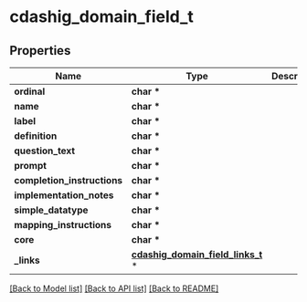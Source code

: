# cdashig_domain_field_t

## Properties
Name | Type | Description | Notes
------------ | ------------- | ------------- | -------------
**ordinal** | **char \*** |  | [optional] 
**name** | **char \*** |  | [optional] 
**label** | **char \*** |  | [optional] 
**definition** | **char \*** |  | [optional] 
**question_text** | **char \*** |  | [optional] 
**prompt** | **char \*** |  | [optional] 
**completion_instructions** | **char \*** |  | [optional] 
**implementation_notes** | **char \*** |  | [optional] 
**simple_datatype** | **char \*** |  | [optional] 
**mapping_instructions** | **char \*** |  | [optional] 
**core** | **char \*** |  | [optional] 
**_links** | [**cdashig_domain_field_links_t**](cdashig_domain_field_links.md) \* |  | [optional] 

[[Back to Model list]](../README.md#documentation-for-models) [[Back to API list]](../README.md#documentation-for-api-endpoints) [[Back to README]](../README.md)


